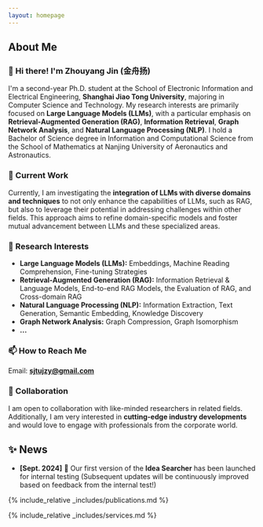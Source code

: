 ```yaml
---
layout: homepage
---
```


## About Me

### 👋 Hi there! I'm **Zhouyang Jin (金舟扬)**

I'm a second-year Ph.D. student at the School of Electronic Information and Electrical Engineering, **Shanghai Jiao Tong University**, majoring in Computer Science and Technology. My research interests are primarily focused on **Large Language Models (LLMs)**, with a particular emphasis on **Retrieval-Augmented Generation (RAG)**, **Information Retrieval**, **Graph Network Analysis**, and **Natural Language Processing (NLP)**. I hold a Bachelor of Science degree in Information and Computational Science from the School of Mathematics at Nanjing University of Aeronautics and Astronautics.

### 📝 Current Work

Currently, I am investigating the **integration of LLMs with diverse domains and techniques** to not only enhance the capabilities of LLMs, such as RAG, but also to leverage their potential in addressing challenges within other fields. This approach aims to refine domain-specific models and foster mutual advancement between LLMs and these specialized areas.

### 🔭 Research Interests

- **Large Language Models (LLMs):** Embeddings, Machine Reading Comprehension, Fine-tuning Strategies
- **Retrieval-Augmented Generation (RAG):** Information Retrieval & Language Models, End-to-end RAG Models, the Evaluation of RAG, and Cross-domain RAG
- **Natural Language Processing (NLP):** Information Extraction, Text Generation, Semantic Embedding, Knowledge Discovery
- **Graph Network Analysis:** Graph Compression, Graph Isomorphism
- **...**

### 📫 How to Reach Me

Email: **sjtujzy@gmail.com**

### 🤝 Collaboration

I am open to collaboration with like-minded researchers in related fields. Additionally, I am very interested in **cutting-edge industry developments** and would love to engage with professionals from the corporate world.

## ✨ News

- **[Sept. 2024]** 🌱 Our first version of the **Idea Searcher** has been launched for internal testing (Subsequent updates will be continuously improved based on feedback from the internal test!)

{% include_relative _includes/publications.md %}

{% include_relative _includes/services.md %}
